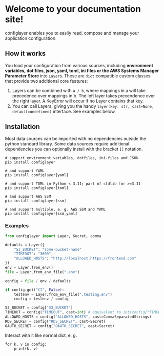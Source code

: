 # Welcome to your documentation site!
configlayer enables you to easily read, compose and manage your application configuration.

## How it works
You load your configuration from various sources, including **environment variables, dot files, json, yaml, toml, ini files or the AWS Systems Manager Parameter Store** into `Layer`s. These are `dict` compatible custom classes that provide two additional core features:
1. Layers can be combined with `a / b`, where mappings in a will take precedence over mappings in b. The left layer takes precendence over the right layer. A KeyError will occur if no Layer contains that key. 
2. You can call Layers, giving you the handy `layer(key: str, cast=None, default=undefined)` interface. See examples below.

## Installation
Most data sources can be imported with no dependencies outside the python standard library. Some data sources require additional dependencies you can optionally install with the bracket `[]` notation. 
```
# support environment variables, dotfiles, ini-files and JSON
pip install configlayer

# and support YAML
pip install configlayer[yaml]

# and support TOML in Python < 3.11; part of stdlib for >=3.11
pip install configlayer[toml]

# and support AWS SSM
pip install configlayer[ssm]

# and support multiple, e. g. AWS SSM and YAML
pip install configlayer[ssm,yaml]
```

### Examples
```python
from configlayer import Layer, Secret, comma

defaults = Layer({
    "S3_BUCKET": "some-bucket-name"
    "TIMEOUT": "3600",
    "ALLOWED_HOSTS": "http://localhost,https://frontend.com"
})
env = Layer.from_env()
file = Layer.from_env_file(".env")

config = file / env / defaults

if config.get("CI", False):
    testenv = Layer.from_env_file(".testing.env")
    config = testenv / config

S3_BUCKET = config["S3_BUCKET"]
TIMEOUT = config("TIMEOUT", cast=int) # equivalent to int(config["TIMEOUT"])
ALLOWED_HOSTS = config("ALLOWED_HOSTS", cast=CommaSeparatedStrings)
RDS_SECRET = config("RDS_SECRET", cast=Secret)
OAUTH_SECRET = config("OAUTH_SECRET", cast=Secret)
```

Interact with it like normal dict, e. g. 
```
for k, v in config:
    print(k, v)
```
